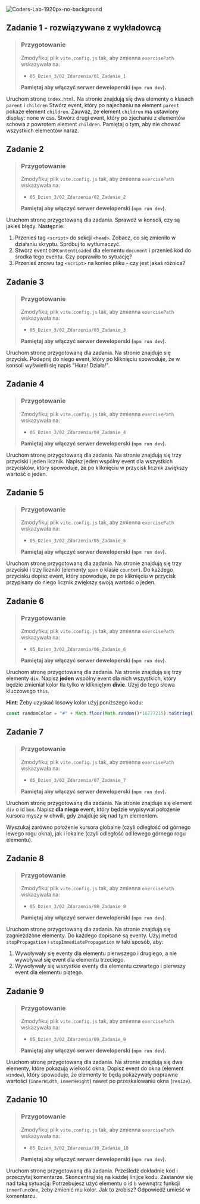 ![Coders-Lab-1920px-no-background](https://user-images.githubusercontent.com/30623667/104709394-2cabee80-571f-11eb-9518-ea6a794e558e.png)


## Zadanie 1 - rozwiązywane z wykładowcą

> ### Przygotowanie
>
> Zmodyfikuj plik `vite.config.js` tak, aby zmienna `exercisePath` wskazywała na:
>
> - `05_Dzien_3/02_Zdarzenia/01_Zadanie_1`
>
> **Pamiętaj aby włączyć serwer deweloperski (`npm run dev`).**

Uruchom stronę `index.html`. Na stronie znajdują się dwa elementy o klasach `parent` i `children` Stwórz event, który po najechaniu na element `parent` pokaże element `children`. Zauważ, że element `children` ma ustawiony display: none w css. Stwórz drugi event, który po zjechaniu z elementów schowa z powrotem element `children`. Pamiętaj o tym, aby nie chować wszystkich elementów naraz.


## Zadanie 2

> ### Przygotowanie
>
> Zmodyfikuj plik `vite.config.js` tak, aby zmienna `exercisePath` wskazywała na:
>
> - `05_Dzien_3/02_Zdarzenia/02_Zadanie_2`
>
> **Pamiętaj aby włączyć serwer deweloperski (`npm run dev`).**

Uruchom stronę przygotowaną dla zadania. Sprawdź w konsoli, czy są jakieś błędy. Następnie:

1. Przenieś tag `<script>` do sekcji `<head>`. Zobacz, co się zmieniło w działaniu skryptu. Spróbuj to wytłumaczyć.
2. Stwórz event `DOMContentLoaded` dla elementu `document` i przenieś kod do środka tego eventu. Czy poprawiło to sytuację?
3. Przenieś znowu tag `<script>` na koniec pliku - czy jest jakaś różnica?


## Zadanie 3

> ### Przygotowanie
>
> Zmodyfikuj plik `vite.config.js` tak, aby zmienna `exercisePath` wskazywała na:
>
> - `05_Dzien_3/02_Zdarzenia/03_Zadanie_3`
>
> **Pamiętaj aby włączyć serwer deweloperski (`npm run dev`).**

Uruchom stronę przygotowaną dla zadania. Na stronie znajduje się przycisk. Podepnij do niego event, który po kliknięciu spowoduje, że w konsoli wyświetli się napis "Hura! Działa!".


## Zadanie 4

> ### Przygotowanie
>
> Zmodyfikuj plik `vite.config.js` tak, aby zmienna `exercisePath` wskazywała na:
>
> - `05_Dzien_3/02_Zdarzenia/04_Zadanie_4`
>
> **Pamiętaj aby włączyć serwer deweloperski (`npm run dev`).**

Uruchom stronę przygotowaną dla zadania. Na stronie znajdują się trzy przyciski i jeden licznik. Napisz jeden wspólny event dla wszystkich przycisków, który spowoduje, że po kliknięciu w przycisk licznik zwiększy wartość o jeden.


## Zadanie 5

> ### Przygotowanie
>
> Zmodyfikuj plik `vite.config.js` tak, aby zmienna `exercisePath` wskazywała na:
>
> - `05_Dzien_3/02_Zdarzenia/05_Zadanie_5`
>
> **Pamiętaj aby włączyć serwer deweloperski (`npm run dev`).**

Uruchom stronę przygotowaną dla zadania. Na stronie znajdują się trzy przyciski i trzy liczniki (elementy `span` o klasie `counter`). Do każdego przycisku dopisz event, który spowoduje, że po kliknięciu w przycisk przypisany do niego licznik zwiększy swoją wartość o jeden.


## Zadanie 6

> ### Przygotowanie
>
> Zmodyfikuj plik `vite.config.js` tak, aby zmienna `exercisePath` wskazywała na:
>
> - `05_Dzien_3/02_Zdarzenia/06_Zadanie_6`
>
> **Pamiętaj aby włączyć serwer deweloperski (`npm run dev`).**

Uruchom stronę przygotowaną dla zadania. Na stronie znajdują się trzy elementy `div`. Napisz **jeden** wspólny event dla nich wszystkich, który będzie zmieniał kolor tła tylko w klikniętym **divie**. Użyj do tego słowa kluczowego `this`.

**Hint**: Żeby uzyskać losowy kolor użyj poniższego kodu:

```JavaScript
const randomColor = "#" + Math.floor(Math.random()*16777215).toString(16);
```


## Zadanie 7

> ### Przygotowanie
>
> Zmodyfikuj plik `vite.config.js` tak, aby zmienna `exercisePath` wskazywała na:
>
> - `05_Dzien_3/02_Zdarzenia/07_Zadanie_7`
>
> **Pamiętaj aby włączyć serwer deweloperski (`npm run dev`).**

Uruchom stronę przygotowaną dla zadania. Na stronie znajduje się element `div` o id `box`. Napisz **dla niego** event, który będzie wypisywał położenie kursora myszy w chwili, gdy znajduje się nad tym elementem.

Wyszukaj zarówno położenie kursora globalne (czyli odległość od górnego lewego rogu okna), jak i lokalne (czyli odległość od lewego górnego rogu elementu).


## Zadanie 8

> ### Przygotowanie
>
> Zmodyfikuj plik `vite.config.js` tak, aby zmienna `exercisePath` wskazywała na:
>
> - `05_Dzien_3/02_Zdarzenia/08_Zadanie_8`
>
> **Pamiętaj aby włączyć serwer deweloperski (`npm run dev`).**

Uruchom stronę przygotowaną dla zadania. Na stronie znajdują się zagnieżdżone elementy. Do każdego dopisane są eventy. Użyj metod `stopPropagation` i `stopImmediatePropagation` w taki sposób, aby:

1. Wywoływały się eventy dla elementu pierwszego i drugiego, a nie wywoływał się event dla elementu trzeciego.
2. Wywoływały się wszystkie eventy dla elementu czwartego i pierwszy event dla elementu piątego.


## Zadanie 9

> ### Przygotowanie
>
> Zmodyfikuj plik `vite.config.js` tak, aby zmienna `exercisePath` wskazywała na:
>
> - `05_Dzien_3/02_Zdarzenia/09_Zadanie_9`
>
> **Pamiętaj aby włączyć serwer deweloperski (`npm run dev`).**

Uruchom stronę przygotowaną dla zadania. Na stronie znajdują się dwa elementy, które pokazują wielkość okna. Dopisz event do okna (element `window`), który spowoduje, że elementy te będą pokazywały poprawne wartości (`innerWidth`, `innerHeight`) nawet po przeskalowaniu okna (`resize`).


## Zadanie 10

> ### Przygotowanie
>
> Zmodyfikuj plik `vite.config.js` tak, aby zmienna `exercisePath` wskazywała na:
>
> - `05_Dzien_3/02_Zdarzenia/10_Zadanie_10`
>
> **Pamiętaj aby włączyć serwer deweloperski (`npm run dev`).**

Uruchom stronę przygotowaną dla zadania. Prześledź dokładnie kod i przeczytaj komentarze. Skoncentruj się na każdej linijce kodu. Zastanów się nad taką sytuacją: Potrzebujesz użyć elementu o id `b` wewnątrz funkcji `innerFuncOne`, żeby zmienić mu kolor. Jak to zrobisz? Odpowiedź umieść w komentarzu.
